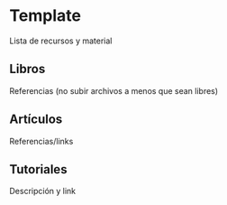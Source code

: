 # Template

Lista de recursos y material

## Libros

Referencias (no subir archivos a menos que sean libres)

## Artículos

Referencias/links

## Tutoriales

Descripción y link


	


